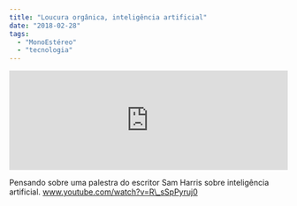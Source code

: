```yaml
---
title: "Loucura orgânica, inteligência artificial"
date: "2018-02-28"
tags: 
  - "MonoEstéreo"
  - "tecnologia"
---
```


<iframe style="width: 100%; height: 180px;" src="https://anchor.fm/monoestereo/embed/episodes/Loucura-orgnica--inteligncia-artificial-e149sb" width="100%" height="180px" frameborder="0" scrolling="no"></iframe>

Pensando sobre uma palestra do escritor Sam Harris sobre inteligência artificial. www.youtube.com/watch?v=R\_sSpPyruj0
